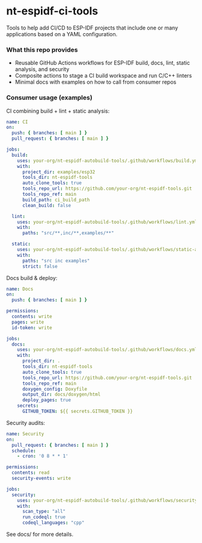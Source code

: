 # nt-espidf-ci-tools
Tools to help add CI/CD to ESP-IDF projects that include one or many applications based on a YAML configuration.

### What this repo provides
- Reusable GitHub Actions workflows for ESP-IDF build, docs, lint, static analysis, and security
- Composite actions to stage a CI build workspace and run C/C++ linters
- Minimal docs with examples on how to call from consumer repos

### Consumer usage (examples)

CI combining build + lint + static analysis:
```yaml
name: CI
on:
  push: { branches: [ main ] }
  pull_request: { branches: [ main ] }

jobs:
  build:
    uses: your-org/nt-espidf-autobuild-tools/.github/workflows/build.yml@v1
    with:
      project_dir: examples/esp32
      tools_dir: nt-espidf-tools
      auto_clone_tools: true
      tools_repo_url: https://github.com/your-org/nt-espidf-tools.git
      tools_repo_ref: main
      build_path: ci_build_path
      clean_build: false

  lint:
    uses: your-org/nt-espidf-autobuild-tools/.github/workflows/lint.yml@v1
    with:
      paths: "src/**,inc/**,examples/**"

  static:
    uses: your-org/nt-espidf-autobuild-tools/.github/workflows/static-analysis.yml@v1
    with:
      paths: "src inc examples"
      strict: false
```

Docs build & deploy:
```yaml
name: Docs
on:
  push: { branches: [ main ] }

permissions:
  contents: write
  pages: write
  id-token: write

jobs:
  docs:
    uses: your-org/nt-espidf-autobuild-tools/.github/workflows/docs.yml@v1
    with:
      project_dir: .
      tools_dir: nt-espidf-tools
      auto_clone_tools: true
      tools_repo_url: https://github.com/your-org/nt-espidf-tools.git
      tools_repo_ref: main
      doxygen_config: Doxyfile
      output_dir: docs/doxygen/html
      deploy_pages: true
    secrets:
      GITHUB_TOKEN: ${{ secrets.GITHUB_TOKEN }}
```

Security audits:
```yaml
name: Security
on:
  pull_request: { branches: [ main ] }
  schedule:
    - cron: '0 8 * * 1'

permissions:
  contents: read
  security-events: write

jobs:
  security:
    uses: your-org/nt-espidf-autobuild-tools/.github/workflows/security.yml@v1
    with:
      scan_type: "all"
      run_codeql: true
      codeql_languages: "cpp"
```

See docs/ for more details.
